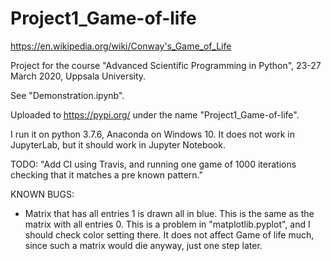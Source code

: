 # Project1_Game-of-life

https://en.wikipedia.org/wiki/Conway's_Game_of_Life

Project for the course "Advanced Scientific Programming in Python", 23-27 March 2020, Uppsala University.

See "Demonstration.ipynb".

Uploaded to https://pypi.org/ under the name "Project1_Game-of-life".

I run it on python 3.7.6, Anaconda on Windows 10.
It does not work in JupyterLab, but it should work in Jupyter Notebook.

TODO:
"Add CI using Travis, and running one game of 1000 iterations checking that it matches a pre known pattern."


KNOWN BUGS:
- Matrix that has all entries 1 is drawn all in blue. This is the same as the matrix with all entries 0. This is a problem in "matplotlib.pyplot", and I should check color setting there. It does not affect Game of life much, since such a matrix would die anyway, just one step later.
 
